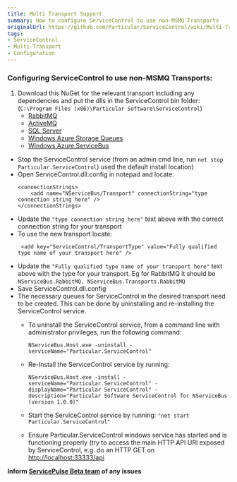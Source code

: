 ```yaml
---
title: Multi Transport Support
summary: How to configure ServiceControl to use non-MSMQ Transports
originalUrl: https://github.com/Particular/ServiceControl/wiki/Multi-Transport-Support
tags:
- ServiceControl
- Multi-Transport
- Configuration
---
```


### Configuring ServiceControl to use non-MSMQ Transports:

1. Download this NuGet for the relevant transport including any dependencies and put the dlls in the ServiceControl bin folder: (```C:\Program Files (x86)\Particular Software\ServiceControl```)
   * [RabbitMQ](https://www.nuget.org/packages/NServiceBus.RabbitMQ/)
   * [ActiveMQ](https://www.nuget.org/packages/NServiceBus.ActiveMQ/)
   * [SQL Server](https://www.nuget.org/packages/NServiceBus.SqlServer/)
   * [Windows Azure Storage Queues](https://www.nuget.org/packages/NServiceBus.Azure/)
   * [Windows Azure ServiceBus](https://www.nuget.org/packages/NServiceBus.Azure/)
* Stop the ServiceControl service (from an admin cmd line, run ```net stop Particular.ServiceControl```)
used the default install location)
* Open ServiceControl.dll.config in notepad and locate:    
   ```
   <connectionStrings>
       <add name="NServiceBus/Transport" connectionString="type connection string here" />
   </connectionStrings>
   ```
* Update the ```"type connection string here"``` text above with the correct connection string for your transport
* To use the new transport locate:    
   ```
    <add key="ServiceControl/TransportType" value="Fully qualified type name of your transport here" />
   ```
* Update the ```"Fully qualified type name of your transport here"``` text above with the type for your transport. Eg for RabbitMQ it should be ```NServiceBus.RabbitMQ, NServiceBus.Transports.RabbitMQ```
* Save ServiceControl.dll.config
* The necessary queues for ServiceControl in the desired transport need to be created. This can be done by uninstalling and re-installing the ServiceControl service.
   * To uninstall the ServiceControl service, from a command line with administrator privileges, run the following command: 
      ```
      NServiceBus.Host.exe -uninstall -serviceName="Particular.ServiceControl"
      ```
   * Re-Install the ServiceControl service by running: 

      ```
      NServiceBus.Host.exe -install -serviceName="Particular.ServiceControl" -displayName="Particular ServiceControl" -description="Particular Software ServiceControl for NServiceBus (version 1.0.0)"
      ``` 

   * Start the ServiceControl service by running: ```"net start Particular.ServiceControl"```
   * Ensure Particular.ServiceControl windows service has started and is functioning properly (try to access the main HTTP API URI exposed by ServiceControl, e.g. do an HTTP GET on [http://localhost:33333/api](http://localhost:33333/api)

**Inform [ServicePulse Beta team](mailto:pulsebeta@nservicebus.com) of any issues**
